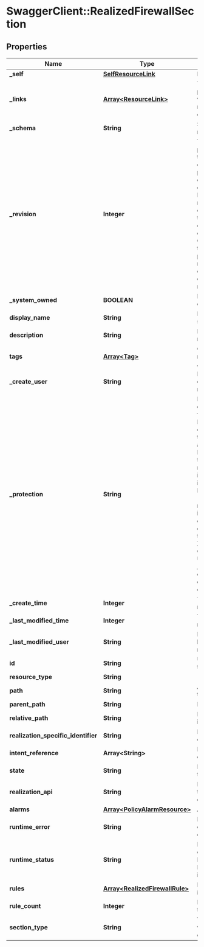 # SwaggerClient::RealizedFirewallSection

## Properties
Name | Type | Description | Notes
------------ | ------------- | ------------- | -------------
**_self** | [**SelfResourceLink**](SelfResourceLink.md) | Link to this resource | [optional] 
**_links** | [**Array&lt;ResourceLink&gt;**](ResourceLink.md) | The server will populate this field when returing the resource. Ignored on PUT and POST. | [optional] 
**_schema** | **String** | Schema for this resource | [optional] 
**_revision** | **Integer** | The _revision property describes the current revision of the resource. To prevent clients from overwriting each other&#39;s changes, PUT operations must include the current _revision of the resource, which clients should obtain by issuing a GET operation. If the _revision provided in a PUT request is missing or stale, the operation will be rejected. | [optional] 
**_system_owned** | **BOOLEAN** | Indicates system owned resource | [optional] 
**display_name** | **String** | Defaults to ID if not set | [optional] 
**description** | **String** | Description of this resource | [optional] 
**tags** | [**Array&lt;Tag&gt;**](Tag.md) | Opaque identifiers meaningful to the API user | [optional] 
**_create_user** | **String** | ID of the user who created this resource | [optional] 
**_protection** | **String** | Protection status is one of the following: PROTECTED - the client who retrieved the entity is not allowed             to modify it. NOT_PROTECTED - the client who retrieved the entity is allowed                 to modify it REQUIRE_OVERRIDE - the client who retrieved the entity is a super                    user and can modify it, but only when providing                    the request header X-Allow-Overwrite&#x3D;true. UNKNOWN - the _protection field could not be determined for this           entity.  | [optional] 
**_create_time** | **Integer** | Timestamp of resource creation | [optional] 
**_last_modified_time** | **Integer** | Timestamp of last modification | [optional] 
**_last_modified_user** | **String** | ID of the user who last modified this resource | [optional] 
**id** | **String** | Unique identifier of this resource | [optional] 
**resource_type** | **String** |  | 
**path** | **String** | Absolute path of this object | [optional] 
**parent_path** | **String** | Path of its parent | [optional] 
**relative_path** | **String** | Path relative from its parent | [optional] 
**realization_specific_identifier** | **String** | Realization id of this object | [optional] 
**intent_reference** | **Array&lt;String&gt;** | Desire state paths of this object | [optional] 
**state** | **String** | Realization state of this object | 
**realization_api** | **String** | Realization API of this object on enforcement point | [optional] 
**alarms** | [**Array&lt;PolicyAlarmResource&gt;**](PolicyAlarmResource.md) | Alarm info detail | [optional] 
**runtime_error** | **String** | It define the root cause for runtime error.  | [optional] 
**runtime_status** | **String** | Possible values could be UP, DOWN, UNKNOWN, DEGRADED This list is not exhaustive.  | [optional] 
**rules** | [**Array&lt;RealizedFirewallRule&gt;**](RealizedFirewallRule.md) | List of firewall rules in the section. | [optional] 
**rule_count** | **Integer** | Number of rules in this section. | [optional] 
**section_type** | **String** | Type of the rules which a section can contain. | [optional] 


